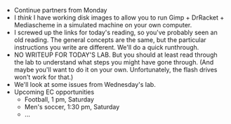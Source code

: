 * Continue partners from Monday
* I *think* I have working disk images to allow you to run Gimp + 
  DrRacket + Mediascheme in a simulated machine on your own computer.
* I screwed up the links for today's reading, so you've probably seen an old
  reading.  The general concepts are the same, but the particular instructions
  you write are different.  We'll do a quick runthrough.
* NO WRITEUP FOR TODAY'S LAB.  But you should at least read through the lab to
  understand what steps you might have gone through.  (And maybe you'll want
  to do it on your own.  Unfortunately, the flash drives won't work for that.)
* We'll look at some issues from Wednesday's lab.
* Upcoming EC opportunities
    * Football, 1 pm, Saturday
    * Men's soccer, 1:30 pm, Saturday
    * ...
